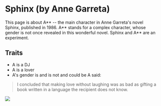 # Sphinx (by Anne Garreta) 
This page is about A** -- the main character in Anne Garreta's novel Sphinx, published in 1986. A** stands for a complex character, whose gender is not once revealed in this wonderful novel. Sphinx and A** are an experiment.
## Traits 
* A is a DJ
* A is a lover
* A's gender is and is not and could be
A said:
> I concluded that making love without laughing was as bad as gifting a book written in a language the recipient does not know.
<img src="https://www.publicdomainpictures.net/pictures/170000/velka/hi-tech-abstract-engine.jpg"/>

